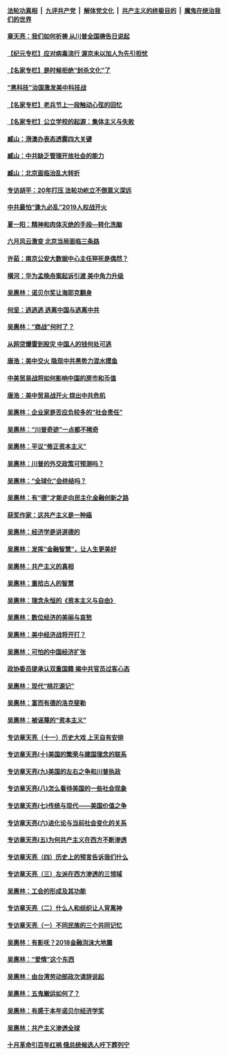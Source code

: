####  [法轮功真相](../../../../basic/blob/master/README.md?t=06251102) &nbsp;|&nbsp; [九评共产党](../../../../9ping.md/blob/master/README.md?t=06251102) &nbsp;|&nbsp; [解体党文化](../../../../jtdwh.md/blob/master/README.md?t=06251102)  &nbsp;|&nbsp; [共产主义的终极目的](../../../../gczydzjmd.md/blob/master/README.md?t=06251102) &nbsp;|&nbsp; [魔鬼在统治我们的世界](../../../../mgztzwmdsj.md/blob/master/README.md?t=06251102) 

#### [章天亮：我们如何祈祷 从川普全国祷告日说起](../pages/nsc423/n11944627.md?t=06251102) 

#### [【纪元专栏】应对病毒流行 渥京未以加人为先引担忧](../pages/nsc423/n11875714.md?t=06251102) 

#### [【名家专栏】是时候拒绝“封杀文化”了](../pages/nsc423/n11814093.md?t=06251102) 

#### [“黑科技”治国激发美中科技战](../pages/nsc423/n11638056.md?t=06251102) 

#### [【名家专栏】老兵节上一段触动心弦的回忆](../pages/nsc423/n11646016.md?t=06251102) 

#### [【名家专栏】公立学校的起源：集体主义与失败](../pages/nsc423/n11601833.md?t=06251102) 

#### [臧山：港澳办表态透露四大关键](../pages/nsc423/n11421628.md?t=06251102) 

#### [臧山：中共缺乏管理开放社会的能力](../pages/nsc423/n11407457.md?t=06251102) 

#### [臧山：北京面临治乱大转折](../pages/nsc423/n11406895.md?t=06251102) 

#### [专访胡平：20年打压 法轮功屹立不倒意义深远](../pages/nsc423/n11398800.md?t=06251102) 

#### [中共最怕“逢九必乱”2019人权战开火](../pages/nsc423/n11385248.md?t=06251102) 

#### [夏一阳：精神和肉体灭绝的手段—转化洗脑](../pages/nsc423/n11368250.md?t=06251102) 

#### [六月风云激变 北京当局面临三条路](../pages/nsc423/n11313668.md?t=06251102) 

#### [许茹：南京公安大数据中心主任猝死是偶然？](../pages/nsc423/n11064744.md?t=06251102) 

#### [横河：华为孟晚舟案起诉引渡 美中角力升级](../pages/nsc423/n11027230.md?t=06251102) 

#### [吴惠林：诺贝尔奖让海耶克翻身](../pages/nsc423/n10890049.md?t=06251102) 

#### [何坚：逃逃逃 逃离中国与逃离中共](../pages/nsc423/n10592891.md?t=06251102) 

#### [吴惠林：“商战”何时了？](../pages/nsc423/n10573558.md?t=06251102) 

#### [从网贷爆雷到股灾 中国人的钱何处可逃](../pages/nsc423/n10572800.md?t=06251102) 

#### [唐浩：美中交火 隐现中共黑势力混水摸鱼](../pages/nsc423/n10544040.md?t=06251102) 

#### [中美贸易战将如何影响中国的房市和币值](../pages/nsc423/n10543697.md?t=06251102) 

#### [唐浩：美中贸易战开火 烧出中共危机](../pages/nsc423/n10540126.md?t=06251102) 

#### [吴惠林：企业家是否应负较多的“社会责任”](../pages/nsc423/n10535022.md?t=06251102) 

#### [吴惠林：“川普奇迹”一点都不稀奇](../pages/nsc423/n10512808.md?t=06251102) 

#### [吴惠林：平议“修正资本主义”](../pages/nsc423/n10495724.md?t=06251102) 

#### [吴惠林：川普的外交政策可预测吗？](../pages/nsc423/n10462387.md?t=06251102) 

#### [吴惠林：“全球化”会终结吗？](../pages/nsc423/n10452838.md?t=06251102) 

#### [吴惠林：有“德”才能走向民主化金融创新之路](../pages/nsc423/n10432292.md?t=06251102) 

#### [获奖作家：这共产主义是一种癌](../pages/nsc423/n10431541.md?t=06251102) 

#### [吴惠林：经济学是讲道德的](../pages/nsc423/n10398014.md?t=06251102) 

#### [吴惠林：发挥“金融智慧”，让人生更美好](../pages/nsc423/n10375019.md?t=06251102) 

#### [吴惠林：共产主义的真相](../pages/nsc423/n10351394.md?t=06251102) 

#### [吴惠林：重拾古人的智慧](../pages/nsc423/n10337691.md?t=06251102) 

#### [吴惠林：理念永恒的《资本主义与自由》](../pages/nsc423/n10316274.md?t=06251102) 

#### [吴惠林：数位经济的美丽与哀愁](../pages/nsc423/n10292946.md?t=06251102) 

#### [吴惠林：美中经济战将开打？](../pages/nsc423/n10258825.md?t=06251102) 

#### [吴惠林：可怕的中国经济扩张](../pages/nsc423/n10219147.md?t=06251102) 

#### [政协委员提承认双重国籍 揭中共官员过客心态](../pages/nsc423/n10208809.md?t=06251102) 

#### [吴惠林：现代“桃花源记”](../pages/nsc423/n10185234.md?t=06251102) 

#### [吴惠林：富而有德的洛克斐勒](../pages/nsc423/n10142264.md?t=06251102) 

#### [吴惠林：被诬蔑的“资本主义”](../pages/nsc423/n10124816.md?t=06251102) 

#### [专访章天亮（十一）历史大戏 上天自有安排](../pages/nsc423/n10094905.md?t=06251102) 

#### [专访章天亮(十)美国的繁荣与建国理念的联系](../pages/nsc423/n10094899.md?t=06251102) 

#### [专访章天亮(九)美国的左右之争和川普执政](../pages/nsc423/n10094889.md?t=06251102) 

#### [专访章天亮(八)怎么看待美国的一些社会现象](../pages/nsc423/n10094857.md?t=06251102) 

#### [专访章天亮(七)传统与现代——美国价值之争](../pages/nsc423/n10093140.md?t=06251102) 

#### [专访章天亮(六)进化论与当前社会变化的关系](../pages/nsc423/n10092036.md?t=06251102) 

#### [专访章天亮(五)为何共产主义在西方不断渗透](../pages/nsc423/n10083620.md?t=06251102) 

#### [专访章天亮（四）历史上的预言告诉我们什么](../pages/nsc423/n10083606.md?t=06251102) 

#### [专访章天亮（三）左派在西方渗透的三领域](../pages/nsc423/n10081115.md?t=06251102) 

#### [吴惠林：工会的形成及其功能](../pages/nsc423/n10080633.md?t=06251102) 

#### [专访章天亮（二）什么人和组织让人背离神](../pages/nsc423/n10076637.md?t=06251102) 

#### [专访章天亮（一）不同民族的三个共同记忆](../pages/nsc423/n10074188.md?t=06251102) 

#### [吴惠林：有影呒？2018金融泡沫大地震](../pages/nsc423/n10040534.md?t=06251102) 

#### [吴惠林：“爱情”这个东西](../pages/nsc423/n10019423.md?t=06251102) 

#### [吴惠林：由台湾劳动部政次请辞说起](../pages/nsc423/n9979679.md?t=06251102) 

#### [吴惠林：五鬼搬运如何了？](../pages/nsc423/n9925338.md?t=06251102) 

#### [吴惠林：有感于本年诺贝尔经济学奖](../pages/nsc423/n9871883.md?t=06251102) 

#### [吴惠林：共产主义渗透全球](../pages/nsc423/n9812748.md?t=06251102) 

#### [十月革命引百年红祸 俄总统候选人吁下葬列宁](../pages/nsc423/n9810182.md?t=06251102) 

